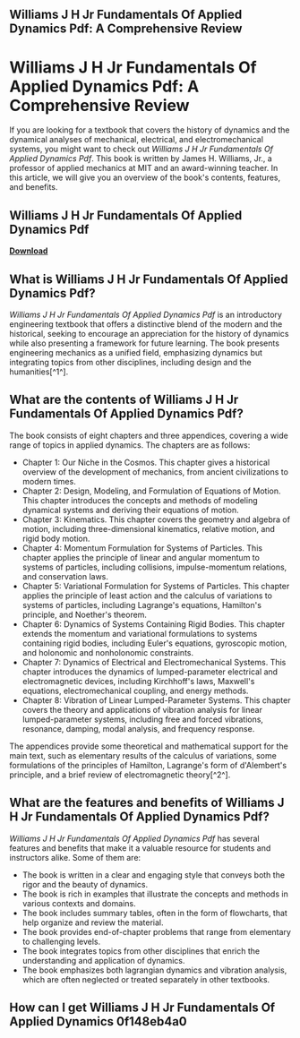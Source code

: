 ## Williams J H Jr Fundamentals Of Applied Dynamics Pdf: A Comprehensive Review

  
# Williams J H Jr Fundamentals Of Applied Dynamics Pdf: A Comprehensive Review
 
If you are looking for a textbook that covers the history of dynamics and the dynamical analyses of mechanical, electrical, and electromechanical systems, you might want to check out *Williams J H Jr Fundamentals Of Applied Dynamics Pdf*. This book is written by James H. Williams, Jr., a professor of applied mechanics at MIT and an award-winning teacher. In this article, we will give you an overview of the book's contents, features, and benefits.
 
## Williams J H Jr Fundamentals Of Applied Dynamics Pdf


[**Download**](https://www.google.com/url?q=https%3A%2F%2Ffancli.com%2F2tM4k0&sa=D&sntz=1&usg=AOvVaw1A9yAm_nE1K58MaK-6Rnew)

 
## What is Williams J H Jr Fundamentals Of Applied Dynamics Pdf?
 
*Williams J H Jr Fundamentals Of Applied Dynamics Pdf* is an introductory engineering textbook that offers a distinctive blend of the modern and the historical, seeking to encourage an appreciation for the history of dynamics while also presenting a framework for future learning. The book presents engineering mechanics as a unified field, emphasizing dynamics but integrating topics from other disciplines, including design and the humanities[^1^].
 
## What are the contents of Williams J H Jr Fundamentals Of Applied Dynamics Pdf?
 
The book consists of eight chapters and three appendices, covering a wide range of topics in applied dynamics. The chapters are as follows:
 
- Chapter 1: Our Niche in the Cosmos. This chapter gives a historical overview of the development of mechanics, from ancient civilizations to modern times.
- Chapter 2: Design, Modeling, and Formulation of Equations of Motion. This chapter introduces the concepts and methods of modeling dynamical systems and deriving their equations of motion.
- Chapter 3: Kinematics. This chapter covers the geometry and algebra of motion, including three-dimensional kinematics, relative motion, and rigid body motion.
- Chapter 4: Momentum Formulation for Systems of Particles. This chapter applies the principle of linear and angular momentum to systems of particles, including collisions, impulse-momentum relations, and conservation laws.
- Chapter 5: Variational Formulation for Systems of Particles. This chapter applies the principle of least action and the calculus of variations to systems of particles, including Lagrange's equations, Hamilton's principle, and Noether's theorem.
- Chapter 6: Dynamics of Systems Containing Rigid Bodies. This chapter extends the momentum and variational formulations to systems containing rigid bodies, including Euler's equations, gyroscopic motion, and holonomic and nonholonomic constraints.
- Chapter 7: Dynamics of Electrical and Electromechanical Systems. This chapter introduces the dynamics of lumped-parameter electrical and electromagnetic devices, including Kirchhoff's laws, Maxwell's equations, electromechanical coupling, and energy methods.
- Chapter 8: Vibration of Linear Lumped-Parameter Systems. This chapter covers the theory and applications of vibration analysis for linear lumped-parameter systems, including free and forced vibrations, resonance, damping, modal analysis, and frequency response.

The appendices provide some theoretical and mathematical support for the main text, such as elementary results of the calculus of variations, some formulations of the principles of Hamilton, Lagrange's form of d'Alembert's principle, and a brief review of electromagnetic theory[^2^].
 
## What are the features and benefits of Williams J H Jr Fundamentals Of Applied Dynamics Pdf?
 
*Williams J H Jr Fundamentals Of Applied Dynamics Pdf* has several features and benefits that make it a valuable resource for students and instructors alike. Some of them are:

- The book is written in a clear and engaging style that conveys both the rigor and the beauty of dynamics.
- The book is rich in examples that illustrate the concepts and methods in various contexts and domains.
- The book includes summary tables, often in the form of flowcharts, that help organize and review the material.
- The book provides end-of-chapter problems that range from elementary to challenging levels.
- The book integrates topics from other disciplines that enrich the understanding and application of dynamics.
- The book emphasizes both lagrangian dynamics and vibration analysis, which are often neglected or treated separately in other textbooks.

## How can I get Williams J H Jr Fundamentals Of Applied Dynamics 0f148eb4a0
